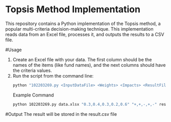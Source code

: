 # Topsis Method Implementation

This repository contains a Python implementation of the Topsis method, a popular multi-criteria decision-making technique. This implementation reads data from an Excel file, processes it, and outputs the results to a CSV file.

#Usage
1. Create an Excel file with your data. The first column should be the names of the items (like fund names), and the next columns should have the criteria values.
2. Run the script from the command line:
   ```bash
   python "102203269.py <InputDataFile> <Weights> <Impacts> <ResultFileName>"
   ```
   Example Command
   ```bash
   python 102203269.py data.xlsx "0.3,0.4,0.3,0.2,0.6" "+,+,-,+,-" results.csv
   ```

#Output
The result will be stored in the result.csv file

